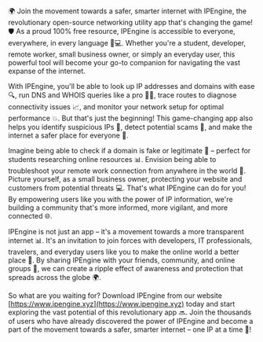 🌍️ Join the movement towards a safer, smarter internet with IPEngine, the revolutionary open-source networking utility app that's changing the game! 🛡️ As a proud 100% free resource, IPEngine is accessible to everyone, everywhere, in every language 📱💻. Whether you're a student, developer, remote worker, small business owner, or simply an everyday user, this powerful tool will become your go-to companion for navigating the vast expanse of the internet.

With IPEngine, you'll be able to look up IP addresses and domains with ease 🔍, run DNS and WHOIS queries like a pro 👩‍💻, trace routes to diagnose connectivity issues 📈, and monitor your network setup for optimal performance 💥. But that's just the beginning! This game-changing app also helps you identify suspicious IPs 🚨, detect potential scams 🤑, and make the internet a safer place for everyone 🌟.

Imagine being able to check if a domain is fake or legitimate 👀 – perfect for students researching online resources 📊. Envision being able to troubleshoot your remote work connection from anywhere in the world 📍. Picture yourself, as a small business owner, protecting your website and customers from potential threats 💻. That's what IPEngine can do for you! By empowering users like you with the power of IP information, we're building a community that's more informed, more vigilant, and more connected 🌐.

IPEngine is not just an app – it's a movement towards a more transparent internet 📊. It's an invitation to join forces with developers, IT professionals, travelers, and everyday users like you to make the online world a better place 💪. By sharing IPEngine with your friends, community, and online groups 👥, we can create a ripple effect of awareness and protection that spreads across the globe 🌍.

So what are you waiting for? Download IPEngine from our website [https://www.ipengine.xyz](https://www.ipengine.xyz) today and start exploring the vast potential of this revolutionary app 🔜. Join the thousands of users who have already discovered the power of IPEngine and become a part of the movement towards a safer, smarter internet – one IP at a time 🚀!